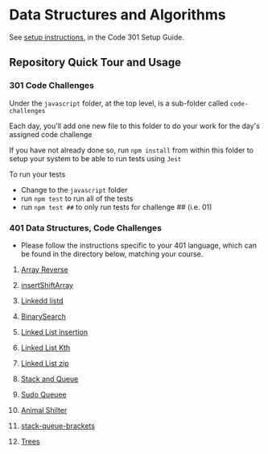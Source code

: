 # Data Structures and Algorithms

See [setup instructions](https://codefellows.github.io/setup-guide/code-301/2-code-challenges), in the Code 301 Setup Guide.

## Repository Quick Tour and Usage

### 301 Code Challenges

Under the `javascript` folder, at the top level, is a sub-folder called `code-challenges`

Each day, you'll add one new file to this folder to do your work for the day's assigned code challenge

If you have not already done so, run `npm install` from within this folder to setup your system to be able to run tests using `Jest`

To run your tests

- Change to the `javascript` folder
- run `npm test` to run all of the tests
- run `npm test ##` to only run tests for challenge ## (i.e. 01)

### 401 Data Structures, Code Challenges

- Please follow the instructions specific to your 401 language, which can be found in the directory below, matching your course.

1. [Array Reverse](./javascript/ArrayReverse/README.md)
2. [insertShiftArray](./javascript/insertShiftArray/README.md)
3. [Linkedd listd](./javascript/linked-list/LinkedListInsertion/README.md)
4. [BinarySearch](./javascript/BinarySearch/README.md)
5. [Linked List insertion](./javascript/linked-list/linkedListInsertions/README.md)

6. [Linked List Kth](./javascript/linked-list/linkedListKth/README1.md)
7. [Linked List zip](./javascript/linked-list/LinkedListZip/README.md)
8. [Stack and Queue](./javascript/linked-list/stackAndQueue/README.md)
9. [Sudo Queuee](./javascript/StackAndQueue/PseudoQueue/README.md)
10. [Animal Shilter](./javascript/StackAndQueue/AnimalShelter/README.md)
11. [stack-queue-brackets](./javascript/stackQueueBrackets/README.md)
12. [Trees](./javascript/Trees/README.md)